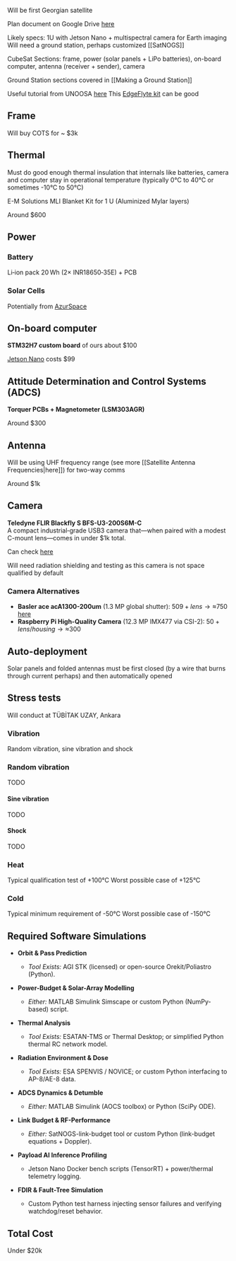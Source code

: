 Will be first Georgian satellite

Plan document on Google Drive [here](https://drive.google.com/drive/folders/1nq60LDRE2MJi6KV53ytwD44ZEqf387NK?usp=drive_link)

Likely specs: 1U with Jetson Nano + multispectral camera for Earth imaging
Will need a ground station, perhaps customized [[SatNOGS]]

CubeSat Sections: frame, power (solar panels + LiPo batteries), on-board computer, antenna (receiver + sender), camera

Ground Station sections covered in [[Making a Ground Station]]

Useful tutorial from UNOOSA [here](https://www.unoosa.org/documents/pdf/psa/access2space4all/KiboCUBE/AcademySeason2/On-demand_Pre-recorded_Lectures/KiboCUBE_Academy_2022_OPL17.pdf)
This [EdgeFlyte kit](https://www.edgeflyte.com/shop/1u-cubesat-kit) can be good

## Frame
Will buy COTS for ~ $3k

## Thermal
Must do good enough thermal insulation that internals like batteries, camera and computer stay in operational temperature (typically 0°C to 40°C or sometimes -10°C to 50°C)

E-M Solutions MLI Blanket Kit for 1 U (Aluminized Mylar layers)

Around $600

## Power

### Battery
Li‑ion pack 20 Wh (2× INR18650‑35E) + PCB

### Solar Cells
Potentially from [AzurSpace](https://www.azurspace.com/index.php/en/products/products-space/space-solar-cells)

## On-board computer
**STM32H7 custom board** of ours about $100

[Jetson Nano](https://developer.nvidia.com/embedded/jetson-nano)
costs $99

## Attitude Determination and Control Systems (ADCS)
**Torquer PCBs + Magnetometer (LSM303AGR)**

Around $300

## Antenna
Will be using UHF frequency range (see more [[Satellite Antenna Frequencies|here]]) for two-way comms

Around $1k

## Camera
**Teledyne FLIR Blackfly S BFS-U3-200S6M-C**  
A compact industrial‐grade USB3 camera that—when paired with a modest C-mount lens—comes in under $1k total.

Can check [here](https://www.digikey.com/en/product-highlight/t/teledyne-flir/blackfly-s-advanced-machine-vision-cameras)

Will need radiation shielding and testing as this camera is not space qualified by default

### Camera Alternatives
- **Basler ace acA1300-200um** (1.3 MP global shutter): $509 + lens → ≈$750 [here](https://graftek.com/product/aca1300-200um)
- **Raspberry Pi High-Quality Camera** (12.3 MP IMX477 via CSI-2): $50 + lens/housing → ≈$300

## Auto-deployment
Solar panels and folded antennas must be first closed (by a wire that burns through current perhaps) and then automatically opened

## Stress tests
Will conduct at TÜBİTAK UZAY, Ankara

### Vibration
Random vibration, sine vibration and shock

### Random vibration
TODO

#### Sine vibration
TODO

#### Shock
TODO

### Heat
Typical qualification test of +100°C
Worst possible case of +125°C

### Cold
Typical minimum requirement of -50°C
Worst possible case of -150°C

## Required Software Simulations

- **Orbit & Pass Prediction**
    
    - _Tool Exists:_ AGI STK (licensed) or open-source Orekit/Poliastro (Python).
        
- **Power-Budget & Solar-Array Modelling**
    
    - _Either:_ MATLAB Simulink Simscape or custom Python (NumPy-based) script.
        
- **Thermal Analysis**
    
    - _Tool Exists:_ ESATAN-TMS or Thermal Desktop; or simplified Python thermal RC network model.
        
- **Radiation Environment & Dose**
    
    - _Tool Exists:_ ESA SPENVIS / NOVICE; or custom Python interfacing to AP-8/AE-8 data.
        
- **ADCS Dynamics & Detumble**
    
    - _Either:_ MATLAB Simulink (AOCS toolbox) or Python (SciPy ODE).
        
- **Link Budget & RF-Performance**
    
    - _Either:_ SatNOGS-link-budget tool or custom Python (link-budget equations + Doppler).
        
- **Payload AI Inference Profiling**
    
    - Jetson Nano Docker bench scripts (TensorRT) + power/thermal telemetry logging.
        
- **FDIR & Fault-Tree Simulation**
    
    - Custom Python test harness injecting sensor failures and verifying watchdog/reset behavior.

## Total Cost
Under $20k
